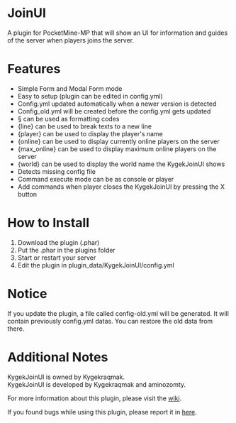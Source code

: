 # JoinUI

A plugin for PocketMine-MP that will show an UI for information and guides of the server when players joins the server.

# Features

* Simple Form and Modal Form mode
* Easy to setup (plugin can be edited in config.yml)
* Config.yml updated automatically when a newer version is detected
* Config_old.yml will be created before the config.yml gets updated
* § can be used as formatting codes
* {line} can be used to break texts to a new line
* {player} can be used to display the player's name
* {online} can be used to display currently online players on the server
* {max_online} can be used to display maximum online players on the server
* {world} can be used to display the world name the KygekJoinUI shows
* Detects missing config file
* Command execute mode can be as console or player
* Add commands when player closes the KygekJoinUI by pressing the X button

# How to Install

1. Download the plugin (.phar)
2. Put the .phar in the plugins folder
3. Start or restart your server
4. Edit the plugin in plugin_data/KygekJoinUI/config.yml

# Notice

If you update the plugin, a file called config-old.yml will be generated. It will contain previously config.yml datas. You can restore the old data from there.  

# Additional Notes

KygekJoinUI is owned by Kygekraqmak.  
KygekJoinUI is developed by Kygekraqmak and aminozomty.

For more information about this plugin, please visit the <a href="https://github.com/Kygekraqmak/KygekJoinUI/wiki">wiki</a>.

If you found bugs while using this plugin, please report it in <a href="https://github.com/Kygekraqmak/KygekJoinUI/issues">here</a>.

